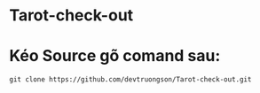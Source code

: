 # Tarot-check-out

# Kéo Source gõ comand sau:
`
git clone https://github.com/devtruongson/Tarot-check-out.git
`
